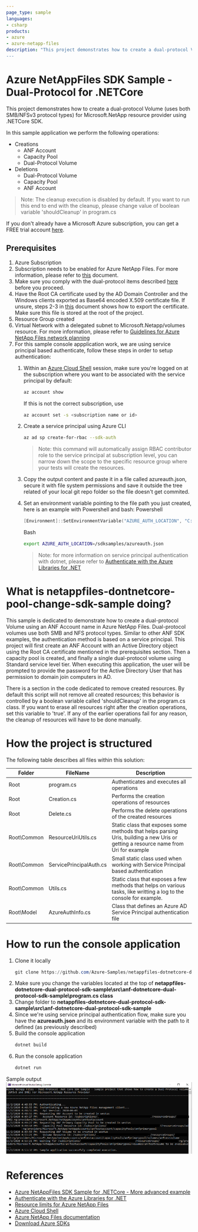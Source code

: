 ```yaml
---
page_type: sample
languages:
- csharp
products:
- azure
- azure-netapp-files
description: "This project demonstrates how to create a dual-protocol Volume for Microsoft.NetApp resource provider using .NETCore SDK.
---
```


# Azure NetAppFiles SDK Sample - Dual-Protocol for .NETCore 

This project demonstrates how to create a dual-protocol Volume (uses both SMB/NFSv3 protocol types) for Microsoft.NetApp resource provider using .NETCore SDK.

In this sample application we perform the following operations:

* Creations
    * ANF Account
    * Capacity Pool
    * Dual-Protocol Volume
* Deletions
    * Dual-Protocol Volume
    * Capacity Pool
    * ANF Account 

>Note: The cleanup execution is disabled by default. If you want to run this end to end with the cleanup, please
>change value of boolean variable 'shouldCleanup' in program.cs

If you don't already have a Microsoft Azure subscription, you can get a FREE trial account [here](http://go.microsoft.com/fwlink/?LinkId=330212).

## Prerequisites

1. Azure Subscription
1. Subscription needs to be enabled for Azure NetApp Files. For more information, please refer to [this](https://docs.microsoft.com/azure/azure-netapp-files/azure-netapp-files-register#waitlist) document.
1. Make sure you comply with the dual-protocol items described [here](https://docs.microsoft.com/en-us/azure/azure-netapp-files/create-volumes-dual-protocol#considerations) before you proceed.
1. Have the Root CA certificate used by the AD Domain Controller and the Windows clients exported as Base64 encoded X.509 certificate file.
If unsure, steps 2-3 in [this](https://docs.microsoft.com/en-us/azure/azure-netapp-files/create-volumes-dual-protocol#upload-active-directory-certificate-authority-public-root-certificate) document shows how to export the certificate.
Make sure this file is stored at the root of the project.
1. Resource Group created
1. Virtual Network with a delegated subnet to Microsoft.Netapp/volumes resource. For more information, please refer to [Guidelines for Azure NetApp Files network planning](https://docs.microsoft.com/en-us/azure/azure-netapp-files/azure-netapp-files-network-topologies)
1. For this sample console appplication work, we are using service principal based  authenticate, follow these steps in order to setup authentication:
    1. Within an [Azure Cloud Shell](https://docs.microsoft.com/en-us/azure/cloud-shell/quickstart) session, make sure you're logged on at the subscription where you want to be associated with the service principal by default:
        ```bash
        az account show
        ```
        If this is not the correct subscription, use             
          ```bash
         az account set -s <subscription name or id>  
         ```
    1. Create a service principal using Azure CLI
        ```bash
        az ad sp create-for-rbac --sdk-auth
        ```

        >Note: this command will automatically assign RBAC contributor role to the service principal at subscription level, you can narrow down the scope to the specific resource group where your tests will create the resources.

    1. Copy the output content and paste it in a file called azureauth.json, secure it with file system permissions and save it outside the tree related of your 	local git repo folder so the file doesn't get commited. 
    1. Set an environment variable pointing to the file path you just created, here is an example with Powershell and bash:
        Powershell 
        ```powershell
       [Environment]::SetEnvironmentVariable("AZURE_AUTH_LOCATION", "C:\sdksample\azureauth.json", "User")
       ```
        Bash
        ```bash
        export AZURE_AUTH_LOCATION=/sdksamples/azureauth.json
        ``` 

        >Note: for more information on service principal authentication with dotnet, please refer to [Authenticate with the Azure Libraries for .NET](https://docs.microsoft.com/en-us/dotnet/azure/dotnet-sdk-azure-authenticate?view=azure-dotnet)

# What is netappfiles-dontnetcore-pool-change-sdk-sample doing? 

This sample is dedicated to demonstrate how to create a dual-protocol Volume using an ANF Account name in Azure NetApp Files.
Dual-protocol volumes use both SMB and NFS protocol types.
Similar to other ANF SDK examples, the authentication method is based on a service principal. This project will first create an
ANF Account with an Active Directory object using the Root CA certificate mentioned in the prerequisites section.
Then a capacity pool is created, and finally a single dual-protocol volume using Standard service level tier.
When executing this application, the user will be prompted to provide the password for the Active Directory User that has permission to domain join computers in AD.

There is a section in the code dedicated to remove created resources. By default this script will not remove all created resources;
this behavior is controlled by a boolean variable called 'shouldCleanup' in the program.cs class. If you want to erase all resources right after the
creation operations, set this variable to 'true'.
If any of the earlier operations fail for any reason, the cleanup of resources will have to be done manually.

# How the project is structured

The following table describes all files within this solution:

| Folder      | FileName                | Description                                                                                                                         |
|-------------|-------------------------|-------------------------------------------------------------------------------------------------------------------------------------|
| Root        | program.cs              | Authenticates and executes all operations                                                                                           |
| Root		  | Creation.cs				| Performs the creation operations of resources																						  |
| Root 		  | Delete.cs 				| Performs the delete operations of the created resources																			  |
| Root\Common | ResourceUriUtils.cs     | Static class that exposes some methods that helps parsing Uris, building a new Uris or getting a resource name from Uri for example |
| Root\Common | ServicePrincipalAuth.cs | Small static class used when working with Service Principal based authentication                                                    |
| Root\Common | Utils.cs                | Static class that exposes a few methods that helps on various tasks, like writting a log to the console for example.                |
| Root\Model  | AzureAuthInfo.cs        | Class that defines an Azure AD Service Principal authentication file                                                                |

# How to run the console application

1. Clone it locally
    ```powershell
    git clone https://github.com/Azure-Samples/netappfiles-dotnetcore-dual-protocol-sdk-sample.git
    ```
1. Make sure you change the variables located at the top of **netappfiles-dotnetcore-dual-protocol-sdk-sample\src\anf-dotnetcore-dual-protocol-sdk-sample\program.cs class**
1. Change folder to **netappfiles-dotnetcore-dual-protocol-sdk-sample\src\anf-dotnetcore-dual-protocol-sdk-sample**
1. Since we're using service principal authentication flow, make sure you have the **azureauth.json** and its environment variable with the path to it defined (as previously described)
1. Build the console application
    ```powershell
    dotnet build
    ```
1. Run the console application
    ```powershell
    dotnet run
    ```

Sample output
![e2e execution](./media/e2e-execution.PNG)

# References

* [Azure NetAppFiles SDK Sample for .NETCore - More advanced example](https://docs.microsoft.com/en-us/samples/azure-samples/netappfiles-dotnetcore-sdk-sample/azure-netappfiles-sdk-sample-for-netcore/)
* [Authenticate with the Azure Libraries for .NET](https://docs.microsoft.com/en-us/dotnet/azure/dotnet-sdk-azure-authenticate?view=azure-dotnet)
* [Resource limits for Azure NetApp Files](https://docs.microsoft.com/en-us/azure/azure-netapp-files/azure-netapp-files-resource-limits)
* [Azure Cloud Shell](https://docs.microsoft.com/en-us/azure/cloud-shell/quickstart)
* [Azure NetApp Files documentation](https://docs.microsoft.com/en-us/azure/azure-netapp-files/)
* [Download Azure SDKs](https://azure.microsoft.com/downloads/)
 
